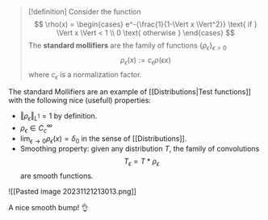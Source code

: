 > [!definition]
> Consider the function
> $$
> \rho(x) = 
> \begin{cases}
> e^-{\frac{1}{1-\Vert x \Vert^2}} \text{ if } \Vert x \Vert < 1 \\
> 0 \text{ otherwise }
> \end{cases}
> $$
> The **standard mollifiers** are the family of functions $\{\rho_\epsilon\}_{\epsilon > 0}$
> $$
> \rho_\epsilon(x) := c_\epsilon \rho(\epsilon x)
> $$ 
> where $c_\epsilon$ is a normalization factor.

The standard Mollifiers are an example of [[Distributions|Test functions]] with the following nice (usefull) properties:
- $\Vert \rho_\epsilon \Vert_{L^1} = 1$ by definition.
- $\rho_\epsilon \in C_c^\infty$ 
- $\lim_{\epsilon \to 0} \rho_\epsilon(x) = \delta_0$ in the sense of [[Distributions]].
- Smoothing property: given any distribution $T$, the family of convolutions
$$
T_{\epsilon} = T * \rho_\epsilon
$$
are smooth functions. 

![[Pasted image 20231121213013.png]]

A nice smooth bump! 👌